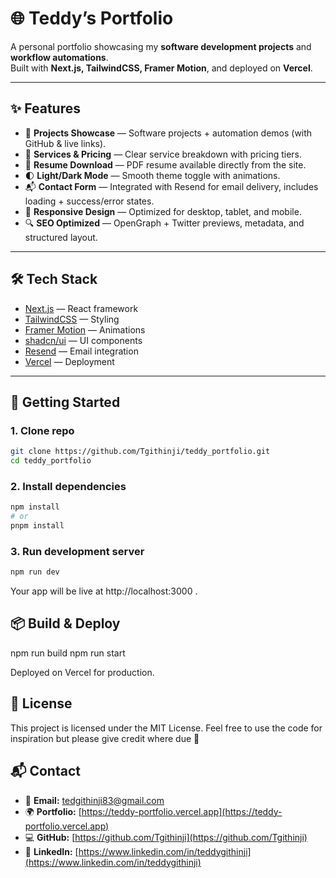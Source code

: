 # 🌐 Teddy’s Portfolio  

A personal portfolio showcasing my **software development projects** and **workflow automations**.  
Built with **Next.js, TailwindCSS, Framer Motion**, and deployed on **Vercel**.  

---

## ✨ Features  
- 📂 **Projects Showcase** — Software projects + automation demos (with GitHub & live links).  
- 💼 **Services & Pricing** — Clear service breakdown with pricing tiers.  
- 📑 **Resume Download** — PDF resume available directly from the site.  
- 🌓 **Light/Dark Mode** — Smooth theme toggle with animations.  
- 📬 **Contact Form** — Integrated with Resend for email delivery, includes loading + success/error states.  
- 📱 **Responsive Design** — Optimized for desktop, tablet, and mobile.  
- 🔍 **SEO Optimized** — OpenGraph + Twitter previews, metadata, and structured layout.  

---

## 🛠️ Tech Stack  
- [Next.js](https://nextjs.org/) — React framework  
- [TailwindCSS](https://tailwindcss.com/) — Styling  
- [Framer Motion](https://www.framer.com/motion/) — Animations  
- [shadcn/ui](https://ui.shadcn.com/) — UI components  
- [Resend](https://resend.com/) — Email integration  
- [Vercel](https://vercel.com/) — Deployment  

---

## 🚀 Getting Started  

### 1. Clone repo  
```bash
git clone https://github.com/Tgithinji/teddy_portfolio.git
cd teddy_portfolio
```

### 2. Install dependencies
```bash
npm install
# or
pnpm install
```

### 3. Run development server
```bash
npm run dev
```

Your app will be live at http://localhost:3000
.

## 📦 Build & Deploy
npm run build
npm run start


Deployed on Vercel for production.

## 📄 License

This project is licensed under the MIT License.
Feel free to use the code for inspiration but please give credit where due 🙌

## 📬 Contact  

- 📧 **Email:** [tedgithinji83@gmail.com](mailto:tedgithinji83@gmail.com)  
- 🌍 **Portfolio:** [https://teddy-portfolio.vercel.app](https://teddy-portfolio.vercel.app)  
- 💻 **GitHub:** [https://github.com/Tgithinji](https://github.com/Tgithinji)  
- 🔗 **LinkedIn:** [https://www.linkedin.com/in/teddygithinji](https://www.linkedin.com/in/teddygithinji)  
